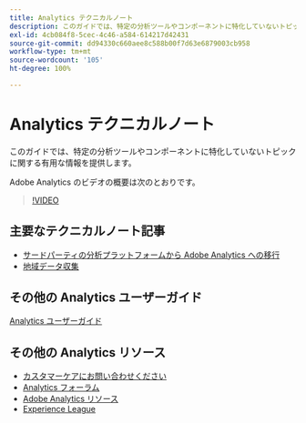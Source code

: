 ```yaml
---
title: Analytics テクニカルノート
description: このガイドでは、特定の分析ツールやコンポーネントに特化していないトピックに関する有用な情報を提供します。
exl-id: 4cb084f8-5cec-4c46-a584-614217d42431
source-git-commit: dd94330c660aee8c588b00f7d63e6879003cb958
workflow-type: tm+mt
source-wordcount: '105'
ht-degree: 100%

---
```


# Analytics テクニカルノート

このガイドでは、特定の分析ツールやコンポーネントに特化していないトピックに関する有用な情報を提供します。

Adobe Analytics のビデオの概要は次のとおりです。

>[!VIDEO](https://video.tv.adobe.com/v/27429/?quality=12)

## 主要なテクニカルノート記事

* [サードパーティの分析プラットフォームから Adobe Analytics への移行](ga-to-aa/home.md)
* [地域データ収集](/help/technotes/rdc/regional-data-collection.md)

## その他の Analytics ユーザーガイド

[Analytics ユーザーガイド](https://experienceleague.adobe.com/docs/analytics.html?lang=ja)

## その他の Analytics リソース

* [カスタマーケアにお問い合わせください](https://experienceleague.adobe.com/?support-solution=Analytics&amp;lang=ja#support)
* [Analytics フォーラム](https://forums.adobe.com/community/experience-cloud/analytics-cloud/analytics)
* [Adobe Analytics リソース](https://experienceleaguecommunities.adobe.com/t5/adobe-analytics-discussions/adobe-analytics-resources/m-p/276666?profile.language=ja)
* [Experience League](https://experienceleague.adobe.com/?lang=ja#home)
